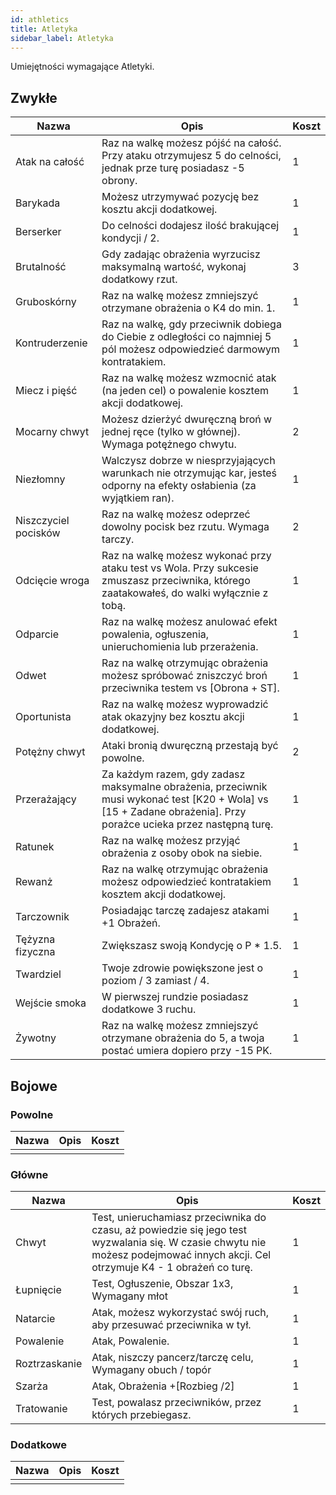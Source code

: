 ```yaml
---
id: athletics
title: Atletyka
sidebar_label: Atletyka
---
```


Umiejętności wymagające Atletyki.

## Zwykłe

| Nazwa | Opis | Koszt |
|-------|------|-------|
| Atak na całość | Raz na walkę możesz pójść na całość. Przy ataku otrzymujesz 5 do celności, jednak prze turę posiadasz -5 obrony. | 1 |
| Barykada | Możesz utrzymywać pozycję bez kosztu akcji dodatkowej. | 1 |
| Berserker | Do celności dodajesz ilość brakującej kondycji / 2. | 1 |
| Brutalność | Gdy zadając obrażenia wyrzucisz maksymalną wartość, wykonaj dodatkowy rzut. | 3 |
| Gruboskórny | Raz na walkę możesz zmniejszyć otrzymane obrażenia o K4 do min. 1. | 1 |
| Kontruderzenie | Raz na walkę, gdy przeciwnik dobiega do Ciebie z odległości co najmniej 5 pól możesz odpowiedzieć darmowym kontratakiem. | 1 |
| Miecz i pięść | Raz na walkę możesz wzmocnić atak (na jeden cel) o powalenie kosztem akcji dodatkowej. | 1 |
| Mocarny chwyt | Możesz dzierżyć dwuręczną broń w jednej ręce (tylko w głównej). Wymaga potężnego chwytu. | 2 |
| Niezłomny | Walczysz dobrze w niesprzyjających warunkach nie otrzymując kar, jesteś odporny na efekty osłabienia (za wyjątkiem ran). | 1 |
| Niszczyciel pocisków | Raz na walkę możesz odeprzeć dowolny pocisk bez rzutu. Wymaga tarczy. | 2 |
| Odcięcie wroga | Raz na walkę możesz wykonać przy ataku test vs Wola. Przy sukcesie zmuszasz przeciwnika, którego zaatakowałeś, do walki wyłącznie z tobą. | 1 |
| Odparcie | Raz na walkę możesz anulować efekt powalenia, ogłuszenia, unieruchomienia lub przerażenia. | 1 |
| Odwet | Raz na walkę otrzymując obrażenia możesz spróbować zniszczyć broń przeciwnika testem vs [Obrona + ST]. | 1 |
| Oportunista | Raz na walkę możesz wyprowadzić atak okazyjny bez kosztu akcji dodatkowej. | 1 |
| Potężny chwyt | Ataki bronią dwuręczną przestają być powolne. | 2 |
| Przerażający | Za każdym razem, gdy zadasz maksymalne obrażenia, przeciwnik musi wykonać test [K20 + Wola] vs [15 + Zadane obrażenia]. Przy porażce ucieka przez następną turę. | 1 |
| Ratunek | Raz na walkę możesz przyjąć obrażenia z osoby obok na siebie. | 1 |
| Rewanż | Raz na walkę otrzymując obrażenia możesz odpowiedzieć kontratakiem kosztem akcji dodatkowej. | 1 |
| Tarczownik | Posiadając tarczę zadajesz atakami +1 Obrażeń. | 1 |
| Tężyzna fizyczna | Zwiększasz swoją Kondycję o P * 1.5. | 1 |
| Twardziel | Twoje zdrowie powiększone jest o poziom / 3 zamiast / 4. | 1 |
| Wejście smoka | W pierwszej rundzie posiadasz dodatkowe 3 ruchu. | 1 |
| Żywotny | Raz na walkę możesz zmniejszyć otrzymane obrażenia do 5, a twoja postać umiera dopiero przy -15 PK. | 1 |

## Bojowe

### Powolne
| Nazwa | Opis | Koszt |
|-------|------|-------|
|  |  |  |

### Główne
| Nazwa | Opis | Koszt |
|-------|------|-------|
| Chwyt | Test, unieruchamiasz przeciwnika do czasu, aż powiedzie się jego test wyzwalania się. W czasie chwytu nie możesz podejmować innych akcji. Cel otrzymuje K4 - 1 obrażeń co turę. | 1 |
| Łupnięcie | Test, Ogłuszenie, Obszar 1x3, Wymagany młot | 1 |
| Natarcie | Atak, możesz wykorzystać swój ruch, aby przesuwać przeciwnika w tył. | 1 |
| Powalenie | Atak, Powalenie. | 1 |
| Roztrzaskanie | Atak, niszczy pancerz/tarczę celu, Wymagany obuch / topór | 1 |
| Szarża | Atak, Obrażenia +[Rozbieg /2] | 1 |
| Tratowanie | Test, powalasz przeciwników, przez których przebiegasz. | 1 |

### Dodatkowe
| Nazwa | Opis | Koszt |
|-------|------|-------|
|  |  |  |